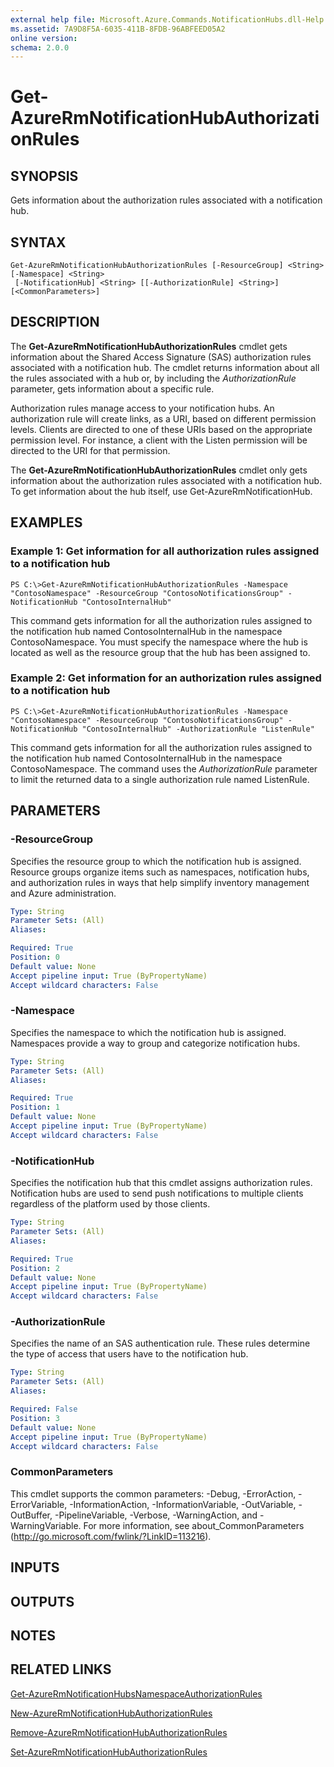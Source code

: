 ```yaml
---
external help file: Microsoft.Azure.Commands.NotificationHubs.dll-Help.xml
ms.assetid: 7A9D8F5A-6035-411B-8FDB-96ABFEED05A2
online version: 
schema: 2.0.0
---
```


# Get-AzureRmNotificationHubAuthorizationRules

## SYNOPSIS
Gets information about the authorization rules associated with a notification hub.

## SYNTAX

```
Get-AzureRmNotificationHubAuthorizationRules [-ResourceGroup] <String> [-Namespace] <String>
 [-NotificationHub] <String> [[-AuthorizationRule] <String>] [<CommonParameters>]
```

## DESCRIPTION
The **Get-AzureRmNotificationHubAuthorizationRules** cmdlet gets information about the Shared Access Signature (SAS) authorization rules associated with a notification hub.
The cmdlet returns information about all the rules associated with a hub or, by including the *AuthorizationRule* parameter, gets information about a specific rule.

Authorization rules manage access to your notification hubs.
An authorization rule will create links, as a URI, based on different permission levels.
Clients are directed to one of these URIs based on the appropriate permission level.
For instance, a client with the Listen permission will be directed to the URI for that permission.

The **Get-AzureRmNotificationHubAuthorizationRules** cmdlet only gets information about the authorization rules associated with a notification hub.
To get information about the hub itself, use Get-AzureRmNotificationHub.

## EXAMPLES

### Example 1: Get information for all authorization rules assigned to a notification hub
```
PS C:\>Get-AzureRmNotificationHubAuthorizationRules -Namespace "ContosoNamespace" -ResourceGroup "ContosoNotificationsGroup" -NotificationHub "ContosoInternalHub"
```

This command gets information for all the authorization rules assigned to the notification hub named ContosoInternalHub in the namespace ContosoNamespace.
You must specify the namespace where the hub is located as well as the resource group that the hub has been assigned to.

### Example 2: Get information for an authorization rules assigned to a notification hub
```
PS C:\>Get-AzureRmNotificationHubAuthorizationRules -Namespace "ContosoNamespace" -ResourceGroup "ContosoNotificationsGroup" -NotificationHub "ContosoInternalHub" -AuthorizationRule "ListenRule"
```

This command gets information for all the authorization rules assigned to the notification hub named ContosoInternalHub in the namespace ContosoNamespace.
The command uses the *AuthorizationRule* parameter to limit the returned data to a single authorization rule named ListenRule.

## PARAMETERS

### -ResourceGroup
Specifies the resource group to which the notification hub is assigned.
Resource groups organize items such as namespaces, notification hubs, and authorization rules in ways that help simplify inventory management and Azure administration.

```yaml
Type: String
Parameter Sets: (All)
Aliases: 

Required: True
Position: 0
Default value: None
Accept pipeline input: True (ByPropertyName)
Accept wildcard characters: False
```

### -Namespace
Specifies the namespace to which the notification hub is assigned.
Namespaces provide a way to group and categorize notification hubs.

```yaml
Type: String
Parameter Sets: (All)
Aliases: 

Required: True
Position: 1
Default value: None
Accept pipeline input: True (ByPropertyName)
Accept wildcard characters: False
```

### -NotificationHub
Specifies the notification hub that this cmdlet assigns authorization rules.
Notification hubs are used to send push notifications to multiple clients regardless of the platform used by those clients.

```yaml
Type: String
Parameter Sets: (All)
Aliases: 

Required: True
Position: 2
Default value: None
Accept pipeline input: True (ByPropertyName)
Accept wildcard characters: False
```

### -AuthorizationRule
Specifies the name of an SAS authentication rule.
These rules determine the type of access that users have to the notification hub.

```yaml
Type: String
Parameter Sets: (All)
Aliases: 

Required: False
Position: 3
Default value: None
Accept pipeline input: True (ByPropertyName)
Accept wildcard characters: False
```

### CommonParameters
This cmdlet supports the common parameters: -Debug, -ErrorAction, -ErrorVariable, -InformationAction, -InformationVariable, -OutVariable, -OutBuffer, -PipelineVariable, -Verbose, -WarningAction, and -WarningVariable. For more information, see about_CommonParameters (http://go.microsoft.com/fwlink/?LinkID=113216).

## INPUTS

## OUTPUTS

## NOTES

## RELATED LINKS

[Get-AzureRmNotificationHubsNamespaceAuthorizationRules](./Get-AzureRmNotificationHubsNamespaceAuthorizationRules.md)

[New-AzureRmNotificationHubAuthorizationRules](./New-AzureRmNotificationHubAuthorizationRules.md)

[Remove-AzureRmNotificationHubAuthorizationRules](./Remove-AzureRmNotificationHubAuthorizationRules.md)

[Set-AzureRmNotificationHubAuthorizationRules](./Set-AzureRmNotificationHubAuthorizationRules.md)


